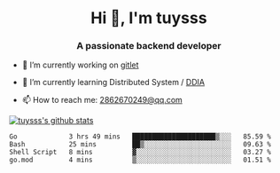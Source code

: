 <h1 align="center">Hi 👋, I'm tuysss</h1>
<h3 align="center">A passionate backend developer </h3>

- 🔭 I’m currently working on [gitlet](https://github.com/tuysss/cs61b-sp21)

- 🌱 I’m currently learning Distributed System / [DDIA](https://github.com/Vonng/ddia)
    
- 📫 How to reach me: 2862670249@qq.com

[![tuysss's github stats](https://github-readme-stats.vercel.app/api?username=tuysss)](https://github.com/tuysss/github-readme-stats)

<!--START_SECTION:waka-->

```text
Go             3 hrs 49 mins   █████████████████████▒░░░   85.59 %
Bash           25 mins         ██▒░░░░░░░░░░░░░░░░░░░░░░   09.63 %
Shell Script   8 mins          ▓░░░░░░░░░░░░░░░░░░░░░░░░   03.27 %
go.mod         4 mins          ▒░░░░░░░░░░░░░░░░░░░░░░░░   01.51 %
```

<!--END_SECTION:waka-->
